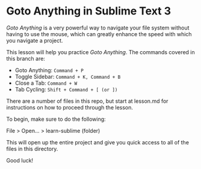 # Goto Anything in Sublime Text 3

_Goto Anything_ is a very powerful way to navigate your file system without having to use the mouse, which can greatly enhance the speed with which you navigate a project.

This lesson will help you practice _Goto Anything_. The commands covered in this branch are:

* Goto Anything: `Command + P`
* Toggle Sidebar: `Command + K, Command + B`
* Close a Tab: `Command + W`
* Tab Cycling: `Shift + Command + [ (or ])`

There are a number of files in this repo, but start at lesson.md for instructions on how to proceed through the lesson.

To begin, make sure to do the following:

File > Open... > learn-sublime (folder)

This will open up the entire project and give you quick access to all of the files in this directory.

Good luck!
